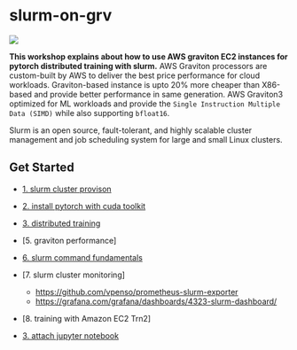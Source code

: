 # slurm-on-grv

![](https://github.com/gnosia93/slurm-on-grv/blob/main/tutorial/images/slurm-ws-arch.png)

**This workshop explains about how to use AWS graviton EC2 instances for pytorch distributed training with slurm.** 
AWS Graviton processors are custom-built by AWS to deliver the best price performance for cloud workloads. Graviton-based instance is upto 20% more cheaper than X86-based and provide better performance in same generation. AWS Graviton3 optimized for ML workloads and provide the `Single Instruction Multiple Data (SIMD)` while also supporting `bfloat16`. 

Slurm is an open source, fault-tolerant, and highly scalable cluster management and job scheduling system for large and small Linux clusters. 

## Get Started ##

* [1. slurm cluster provison](https://github.com/gnosia93/slurm-on-grv/blob/main/tutorial/1.provison.md)

* [2. install pytorch with cuda toolkit]()

* [3. distributed training](https://github.com/gnosia93/slurm-on-grv/blob/main/tutorial/3.distributed-training.md)

* [5. graviton performance] 


* [6. slurm command fundamentals](https://github.com/gnosia93/slurm-on-grv/blob/main/tutorial/5.slurm-basic.md)

* [7. slurm cluster monitoring]
   - https://github.com/vpenso/prometheus-slurm-exporter
   - https://grafana.com/grafana/dashboards/4323-slurm-dashboard/

* [8. training with Amazon EC2 Trn2]

* [3. attach jupyter notebook](https://github.com/gnosia93/slurm-on-grv/blob/main/tutorial/2.attach-jupyter.md)





